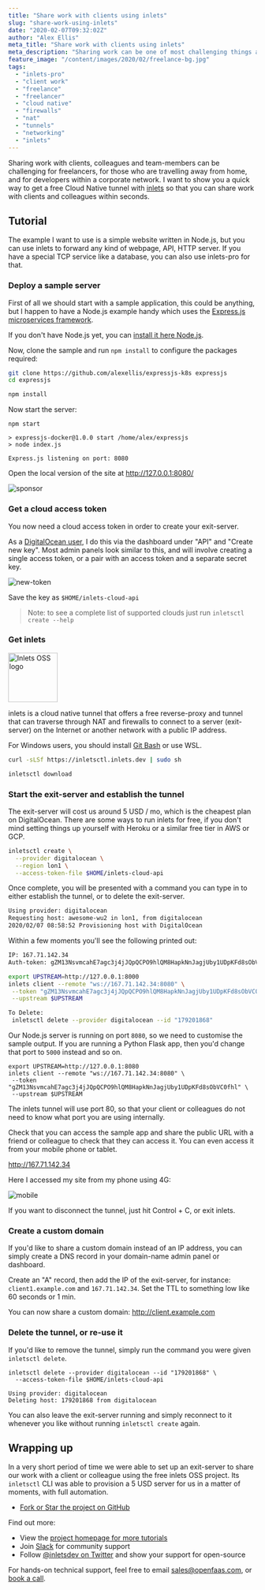 ```yaml
---
title: "Share work with clients using inlets"
slug: "share-work-using-inlets"
date: "2020-02-07T09:32:02Z"
author: "Alex Ellis"
meta_title: "Share work with clients using inlets"
meta_description: "Sharing work can be one of most challenging things about modern networks with NAT, firewalls and corporate blocks. Find out how an inlets tunnel can help."
feature_image: "/content/images/2020/02/freelance-bg.jpg"
tags:
  - "inlets-pro"
  - "client work"
  - "freelance"
  - "freelancer"
  - "cloud native"
  - "firewalls"
  - "nat"
  - "tunnels"
  - "networking"
  - "inlets"
---
```


Sharing work with clients, colleagues and team-members can be challenging for freelancers, for those who are travelling away from home, and for developers within a corporate network. I want to show you a quick way to get a free Cloud Native tunnel with [inlets](https://inlets.dev) so that you can share work with clients and colleagues within seconds.

## Tutorial

The example I want to use is a simple website written in Node.js, but you can use inlets to forward any kind of webpage, API, HTTP server. If you have a special TCP service like a database, you can also use inlets-pro for that.

### Deploy a sample server

First of all we should start with a sample application, this could be anything, but I happen to have a Node.js example handy which uses the [Express.js microservices framework](https://expressjs.com/).

If you don't have Node.js yet, you can [install it here Node.js](https://nodejs.org/en/).

Now, clone the sample and run `npm install` to configure the packages required:

```sh
git clone https://github.com/alexellis/expressjs-k8s expressjs
cd expressjs

npm install
```

Now start the server:

```
npm start

> expressjs-docker@1.0.0 start /home/alex/expressjs
> node index.js

Express.js listening on port: 8080
```

Open the local version of the site at http://127.0.0.1:8080/

![sponsor](/content/images/2020/02/sponsor.png)

### Get a cloud access token

You now need a cloud access token in order to create your exit-server.

As a [DigitalOcean user](https://m.do.co/c/8d4e75e9886f), I do this via the dashboard under "API" and "Create new key". Most admin panels look similar to this, and will involve creating a single access token, or a pair with an access token and a separate secret key.

![new-token](/content/images/2020/02/new-token.png)

Save the key as `$HOME/inlets-cloud-api`

> Note: to see a complete list of supported clouds just run `inletsctl create --help` 

### Get inlets

<img src="https://raw.githubusercontent.com/inlets/media/master/assets/inlets-monochrome.png" width="100px" height="100px" alt="Inlets OSS logo">

inlets is a cloud native tunnel that offers a free reverse-proxy and tunnel that can traverse through NAT and firewalls to connect to a server (exit-server) on the Internet or another network with a public IP address.

For Windows users, you should install [Git Bash](https://git-scm.com/downloads) or use WSL.

```sh
curl -sLSf https://inletsctl.inlets.dev | sudo sh

inletsctl download
```

### Start the exit-server and establish the tunnel

The exit-server will cost us around 5 USD / mo, which is the cheapest plan on DigitalOcean. There are some ways to run inlets for free, if you don't mind setting things up yourself with Heroku or a similar free tier in AWS or GCP.

```sh
inletsctl create \
  --provider digitalocean \
  --region lon1 \
  --access-token-file $HOME/inlets-cloud-api
```

Once complete, you will be presented with a command you can type in to either establish the tunnel, or to delete the exit-server.

```sh
Using provider: digitalocean
Requesting host: awesome-wu2 in lon1, from digitalocean
2020/02/07 08:58:52 Provisioning host with DigitalOcean
```

Within a few moments you'll see the following printed out:

```sh
IP: 167.71.142.34
Auth-token: gZM13NsvmcahE7agc3j4jJQpQCPO9hlQM8HapkNnJagjUby1UDpKFd8sObVC0fhl

export UPSTREAM=http://127.0.0.1:8000
inlets client --remote "ws://167.71.142.34:8080" \
 --token "gZM13NsvmcahE7agc3j4jJQpQCPO9hlQM8HapkNnJagjUby1UDpKFd8sObVC0fhl" \
 --upstream $UPSTREAM

To Delete:
 inletsctl delete --provider digitalocean --id "179201868"
```

Our Node.js server is running on port `8080`, so we need to customise the sample output. If you are running a Python Flask app, then you'd change that port to `5000` instead and so on.

```
export UPSTREAM=http://127.0.0.1:8080
inlets client --remote "ws://167.71.142.34:8080" \
 --token "gZM13NsvmcahE7agc3j4jJQpQCPO9hlQM8HapkNnJagjUby1UDpKFd8sObVC0fhl" \
 --upstream $UPSTREAM
```

The inlets tunnel will use port 80, so that your client or colleagues do not need to know what port you are using internally.

Check that you can access the sample app and share the public URL with a friend or colleague to check that they can access it. You can even access it from your mobile phone or tablet.

http://167.71.142.34

Here I accessed my site from my phone using 4G:

![mobile](/content/images/2020/02/mobile.png)

If you want to disconnect the tunnel, just hit Control + C, or exit inlets.

### Create a custom domain

If you'd like to share a custom domain instead of an IP address, you can simply create a DNS record in your domain-name admin panel or dashboard.

Create an "A" record, then add the IP of the exit-server, for instance: `client1.example.com` and `167.71.142.34`. Set the TTL to something low like 60 seconds or 1 min.

You can now share a custom domain: http://client.example.com

### Delete the tunnel, or re-use it

If you'd like to remove the tunnel, simply run the command you were given `inletsctl delete`.

```
inletsctl delete --provider digitalocean --id "179201868" \
  --access-token-file $HOME/inlets-cloud-api

Using provider: digitalocean
Deleting host: 179201868 from digitalocean
```

You can also leave the exit-server running and simply reconnect to it whenever you like without running `inletsctl create` again.

## Wrapping up

In a very short period of time we were able to set up an exit-server to share our work with a client or colleague using the free inlets OSS project. Its `inletsctl` CLI was able to provision a 5 USD server for us in a matter of moments, with full automation.

* [Fork or Star the project on GitHub](https://inlets.dev/)

Find out more:

* View the [project homepage for more tutorials](https://inlets.dev)
* Join [Slack](https://slack.openfaas.io) for community support
* Follow [@inletsdev on Twitter](https://twitter.com/inletsdev) and show your support for open-source

For hands-on technical support, feel free to email [sales@openfaas.com](mailto:sales@openfaas.com), or [book a call](https://calendly.com/alexellis/50min-stripe?back=1&month=2020-02).